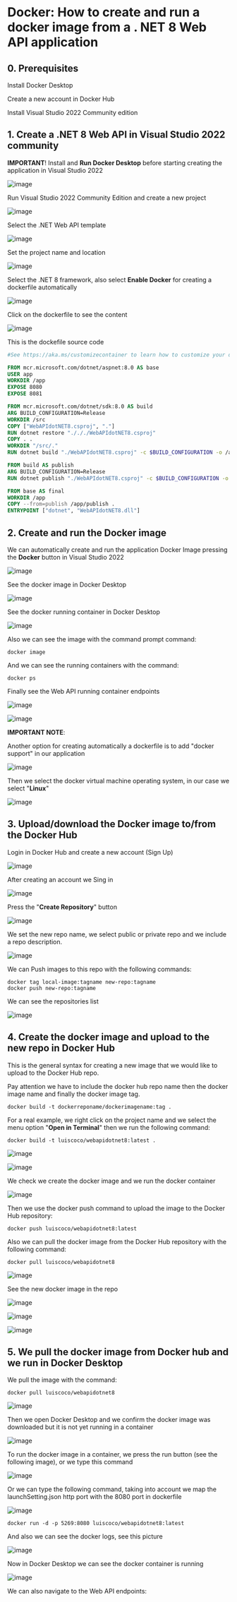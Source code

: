 # Docker: How to create and run a docker image from a . NET 8 Web API application

## 0. Prerequisites

Install Docker Desktop

Create a new account in Docker Hub

Install Visual Studio 2022 Community edition

## 1. Create a .NET 8 Web API in Visual Studio 2022 community

**IMPORTANT**! Install and **Run Docker Desktop** before starting creating the application in Visual Studio 2022

![image](https://github.com/luiscoco/Docker_Create_and_run_Image-_for_dotNET_8_Web_API/assets/32194879/7b58cdb3-a290-457a-b15d-76562a2da203)

Run Visual Studio 2022 Community Edition and create a new project 

![image](https://github.com/luiscoco/Docker_Create_and_run_Image-_for_dotNET_8_Web_API/assets/32194879/c6444f00-a64e-4fc3-a515-db8bf7e1b66e)

Select the .NET Web API template

![image](https://github.com/luiscoco/Docker_Create_and_run_Image-_for_dotNET_8_Web_API/assets/32194879/f87185c0-9051-41cb-89cd-f5a547144bb9)

Set the project name and location

![image](https://github.com/luiscoco/Docker_Create_and_run_Image-_for_dotNET_8_Web_API/assets/32194879/d005f758-c124-4483-bd35-5a00cb4faa51)

Select the .NET 8 framework, also select **Enable Docker** for creating a dockerfile automatically

![image](https://github.com/luiscoco/Docker_Create_and_run_Image-_for_dotNET_8_Web_API/assets/32194879/2af5048d-66c5-4159-b728-0bbf9082d0e3)

Click on the dockerfile to see the content

![image](https://github.com/luiscoco/Docker_Create_and_run_Image-_for_dotNET_8_Web_API/assets/32194879/a4fa4f42-0952-453c-a04e-02aaf8716333)

This is the dockefile source code

```dockerfile
#See https://aka.ms/customizecontainer to learn how to customize your debug container and how Visual Studio uses this Dockerfile to build your images for faster debugging.

FROM mcr.microsoft.com/dotnet/aspnet:8.0 AS base
USER app
WORKDIR /app
EXPOSE 8080
EXPOSE 8081

FROM mcr.microsoft.com/dotnet/sdk:8.0 AS build
ARG BUILD_CONFIGURATION=Release
WORKDIR /src
COPY ["WebAPIdotNET8.csproj", "."]
RUN dotnet restore "./././WebAPIdotNET8.csproj"
COPY . .
WORKDIR "/src/."
RUN dotnet build "./WebAPIdotNET8.csproj" -c $BUILD_CONFIGURATION -o /app/build

FROM build AS publish
ARG BUILD_CONFIGURATION=Release
RUN dotnet publish "./WebAPIdotNET8.csproj" -c $BUILD_CONFIGURATION -o /app/publish /p:UseAppHost=false

FROM base AS final
WORKDIR /app
COPY --from=publish /app/publish .
ENTRYPOINT ["dotnet", "WebAPIdotNET8.dll"]
```

## 2. Create and run the Docker image 

We can automatically create and run the application Docker Image pressing the **Docker** button in Visual Studio 2022

![image](https://github.com/luiscoco/Docker_Create_and_run_Image-_for_dotNET_8_Web_API/assets/32194879/ea68b43b-71c6-4dbc-adf9-f9edb7d0127b)

See the docker image in Docker Desktop

![image](https://github.com/luiscoco/Docker_Create_and_run_Image-_for_dotNET_8_Web_API/assets/32194879/93ea102a-5e00-4857-910b-6ac32b3539e3)

See the docker running container in Docker Desktop

![image](https://github.com/luiscoco/Docker_Create_and_run_Image-_for_dotNET_8_Web_API/assets/32194879/fa7fb04d-d25d-404d-88be-bc3fa2aed0c9)

Also we can see the image with the command prompt command:

```
docker image
```

And we can see the running containers with the command:

```
docker ps
```

Finally see the Web API running container endpoints

![image](https://github.com/luiscoco/Docker_Create_and_run_Image-_for_dotNET_8_Web_API/assets/32194879/9d3a9601-78ce-4d29-8af8-dc04a5d53d5b)

![image](https://github.com/luiscoco/Docker_Create_and_run_Image-_for_dotNET_8_Web_API/assets/32194879/192dfb78-52b5-4673-a030-4fe4389b69c8)

**IMPORTANT NOTE**: 

Another option for creating automatically a dockerfile is to add "docker support" in our application

![image](https://github.com/luiscoco/Docker_Create_and_run_Image-_for_dotNET_8_Web_API/assets/32194879/ee3340e7-90b0-428d-b796-1000853e8c9f)

Then we select the docker virtual machine operating system, in our case we select "**Linux**"

![image](https://github.com/luiscoco/Docker_Create_and_run_Image-_for_dotNET_8_Web_API/assets/32194879/ab91a28d-faca-4be2-8dc2-542683523561)

## 3. Upload/download the Docker image to/from the Docker Hub

Login in Docker Hub and create a new account (Sign Up)

![image](https://github.com/luiscoco/Docker_Create_and_run_Image-_for_dotNET_8_Web_API/assets/32194879/26e2923e-e081-46f4-a64f-1dbe16ae58a6)

After creating an account we Sing in

![image](https://github.com/luiscoco/Docker_Create_and_run_Image-_for_dotNET_8_Web_API/assets/32194879/9f85488e-a4e0-4f06-8b90-0f8973742f33)

Press the "**Create Repository**" button

![image](https://github.com/luiscoco/Docker_Create_and_run_Image-_for_dotNET_8_Web_API/assets/32194879/b67d942c-8e60-4d1e-8c3d-0cb72b480799)

We set the new repo name, we select public or private repo and we include a repo description.

![image](https://github.com/luiscoco/Docker_Create_and_run_Image-_for_dotNET_8_Web_API/assets/32194879/d0faa9c1-815f-4ba0-a90c-238c88a80a87)

We can Push images to this repo with the following commands: 

```
docker tag local-image:tagname new-repo:tagname
docker push new-repo:tagname
```

We can see the repositories list

![image](https://github.com/luiscoco/Docker_Create_and_run_Image-_for_dotNET_8_Web_API/assets/32194879/7b88adb2-3b56-4cd6-a3fb-011eefbea51e)

## 4. Create the docker image and upload to the new repo in Docker Hub

This is the general syntax for creating a new image that we would like to upload to the Docker Hub repo. 

Pay attention we have to include the docker hub repo name then the docker image name and finally the docker image tag.

```
docker build -t dockerreponame/dockerimagename:tag .
```

For a real example, we right click on the project name and we select the menu option "**Open in Terminal**" then we run the following command: 

```
docker build -t luiscoco/webapidotnet8:latest .
```

![image](https://github.com/luiscoco/Docker_Create_and_run_Image-_for_dotNET_8_Web_API/assets/32194879/c6ed928a-1553-440b-9c84-28d622d13706)

![image](https://github.com/luiscoco/Docker_Create_and_run_Image-_for_dotNET_8_Web_API/assets/32194879/d8e48865-36a0-4e6d-b690-85ac96e43788)

We check we create the docker image and we run the docker container 

![image](https://github.com/luiscoco/Docker_Create_and_run_Image-_for_dotNET_8_Web_API/assets/32194879/582d4f54-57e2-4a05-9c88-e70cf79870cd)

Then we use the docker push command to upload the image to the Docker Hub repository:

```
docker push luiscoco/webapidotnet8:latest
```

Also we can pull the docker image from the Docker Hub repository with the following command:

```
docker pull luiscoco/webapidotnet8
```

![image](https://github.com/luiscoco/Docker_Create_and_run_Image-_for_dotNET_8_Web_API/assets/32194879/376dc20d-4ae0-4aed-842c-5c71b5b2cd5a)

See the new docker image in the repo

![image](https://github.com/luiscoco/Docker_Create_and_run_Image-_for_dotNET_8_Web_API/assets/32194879/7e38db3a-ed91-40b8-bfbd-e2cc333b9d17)

![image](https://github.com/luiscoco/Docker_Create_and_run_Image-_for_dotNET_8_Web_API/assets/32194879/9b4c6f9e-5b0b-45c6-bed3-e286cfbf3a94)

![image](https://github.com/luiscoco/Docker_Create_and_run_Image-_for_dotNET_8_Web_API/assets/32194879/a1cb5201-7055-4d35-9fcd-51489592e49e)

## 5. We pull the docker image from Docker hub and we run in Docker Desktop

We pull the image with the command:

```
docker pull luiscoco/webapidotnet8
```

![image](https://github.com/luiscoco/Docker_Create_and_run_Image-_for_dotNET_8_Web_API/assets/32194879/612b1aa1-8dc9-4ecc-b5cc-13eb2b9bb8d7)

Then we open Docker Desktop and we confirm the docker image was downloaded but it is not yet running in a container

![image](https://github.com/luiscoco/Docker_Create_and_run_Image-_for_dotNET_8_Web_API/assets/32194879/3a6fabd4-a6b5-44f2-af43-1c619e815058)

To run the docker image in a container, we press the run button (see the following image), or we type this command

![image](https://github.com/luiscoco/Docker_Create_and_run_Image-_for_dotNET_8_Web_API/assets/32194879/e60629a4-7321-48eb-b99f-fa9485622898)

Or we can type the following command, taking into account we map the launchSetting.json http port with the 8080 port in dockerfile

![image](https://github.com/luiscoco/Docker_Create_and_run_Image-_for_dotNET_8_Web_API/assets/32194879/d504e779-9cbd-4a4d-9c31-d416d0b91974)

```
docker run -d -p 5269:8080 luiscoco/webapidotnet8:latest
```

And also we can see the docker logs, see this picture

![image](https://github.com/luiscoco/Docker_Create_and_run_Image-_for_dotNET_8_Web_API/assets/32194879/5d67f6bb-d0db-43a8-b2a2-e9504a8fa745)

Now in Docker Desktop we can see the docker container is running

![image](https://github.com/luiscoco/Docker_Create_and_run_Image-_for_dotNET_8_Web_API/assets/32194879/f98ec62a-6ec6-4192-9f1e-eddcb3d9b85a)

We can also navigate to the Web API endpoints:









